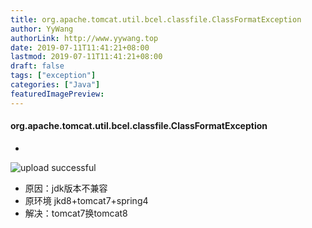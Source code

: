 ```yaml
---
title: org.apache.tomcat.util.bcel.classfile.ClassFormatException
author: YyWang
authorLink: http://www.yywang.top
date: 2019-07-11T11:41:21+08:00
lastmod: 2019-07-11T11:41:21+08:00
draft: false
tags: ["exception"]
categories: ["Java"]
featuredImagePreview: 
---
```

#### org.apache.tomcat.util.bcel.classfile.ClassFormatException 

- 
![upload successful](/images/pasted-4.png)
- 原因：jdk版本不兼容
- 原环境 jkd8+tomcat7+spring4  
- 解决：tomcat7换tomcat8
